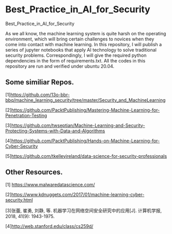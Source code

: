 # Best_Practice_in_AI_for_Security
Best_Practice_in_AI_for_Security

As we all know, the machine learning system is quite harsh on the operating environment, which will bring certain challenges to novices when they come into contact with machine learning. In this repository, I will publish a series of jupyter notebooks that apply AI technology to solve traditional security problems. Correspondingly, I will give the required python dependencies in the form of requirements.txt. All the codes in this repository are run and verified under ubuntu 20.04.



## Some similiar Repos.
[1]https://github.com/13o-bbr-bbq/machine_learning_security/tree/master/Security_and_MachineLearning 

[2]https://github.com/PacktPublishing/Mastering-Machine-Learning-for-Penetration-Testing

[3]https://github.com/twseptian/Machine-Learning-and-Security-Protecting-Systems-with-Data-and-Algorithms

[4]https://github.com/PacktPublishing/Hands-on-Machine-Learning-for-Cyber-Security

[5]https://github.com/tkelleyireland/data-science-for-security-professionals

## Other Resources.
[1] https://www.malwaredatascience.com/

[2]https://www.kdnuggets.com/2017/01/machine-learning-cyber-security.html

[3]张蕾, 崔勇, 刘静, 等. 机器学习在网络空间安全研究中的应用[J]. 计算机学报, 2018, 41(9): 1943-1975.

[4]http://web.stanford.edu/class/cs259d/
